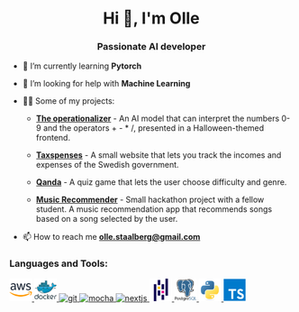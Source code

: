 <h1 align="center">Hi 👋, I'm Olle</h1>
<h3 align="center">Passionate AI developer</h3>

- 🌱 I’m currently learning **Pytorch**

- 🤝 I’m looking for help with **Machine Learning**

- 👨‍💻 Some of my projects:
  
  - **[The operationalizer](https://operationalizer.vercel.app/)** - An AI model that can interpret the numbers 0-9 and the operators + - * /, presented in a Halloween-themed frontend.  

  - **[Taxspenses](https://taxpenses-frontend.vercel.app/)** - A small website that lets you track the incomes and expenses of the Swedish government.  

  - **[Qanda](https://qanda-wine.vercel.app/)** - A quiz game that lets the user choose difficulty and genre.  

  - **[Music Recommender](https://github.com/Eaglewing89/music_recommender)** - Small hackathon project with a fellow student. A music recommendation app that recommends songs based on a song selected by the user.


- 📫 How to reach me **olle.staalberg@gmail.com**


<h3 align="left">Languages and Tools:</h3>
<p align="left"> <a href="https://aws.amazon.com" target="_blank" rel="noreferrer"> <img src="https://raw.githubusercontent.com/devicons/devicon/master/icons/amazonwebservices/amazonwebservices-original-wordmark.svg" alt="aws" width="40" height="40"/> </a> <a href="https://www.docker.com/" target="_blank" rel="noreferrer"> <img src="https://raw.githubusercontent.com/devicons/devicon/master/icons/docker/docker-original-wordmark.svg" alt="docker" width="40" height="40"/> </a> <a href="https://git-scm.com/" target="_blank" rel="noreferrer"> <img src="https://www.vectorlogo.zone/logos/git-scm/git-scm-icon.svg" alt="git" width="40" height="40"/> </a> <a href="https://mochajs.org" target="_blank" rel="noreferrer"> <img src="https://www.vectorlogo.zone/logos/mochajs/mochajs-icon.svg" alt="mocha" width="40" height="40"/> </a> <a href="https://nextjs.org/" target="_blank" rel="noreferrer"> <img src="https://cdn.worldvectorlogo.com/logos/nextjs-2.svg" alt="nextjs" width="40" height="40"/> </a> <a href="https://pandas.pydata.org/" target="_blank" rel="noreferrer"> <img src="https://raw.githubusercontent.com/devicons/devicon/2ae2a900d2f041da66e950e4d48052658d850630/icons/pandas/pandas-original.svg" alt="pandas" width="40" height="40"/> </a> <a href="https://www.postgresql.org" target="_blank" rel="noreferrer"> <img src="https://raw.githubusercontent.com/devicons/devicon/master/icons/postgresql/postgresql-original-wordmark.svg" alt="postgresql" width="40" height="40"/> </a> <a href="https://www.python.org" target="_blank" rel="noreferrer"> <img src="https://raw.githubusercontent.com/devicons/devicon/master/icons/python/python-original.svg" alt="python" width="40" height="40"/> </a> <a href="https://www.typescriptlang.org/" target="_blank" rel="noreferrer"> <img src="https://raw.githubusercontent.com/devicons/devicon/master/icons/typescript/typescript-original.svg" alt="typescript" width="40" height="40"/> </a> </p>
